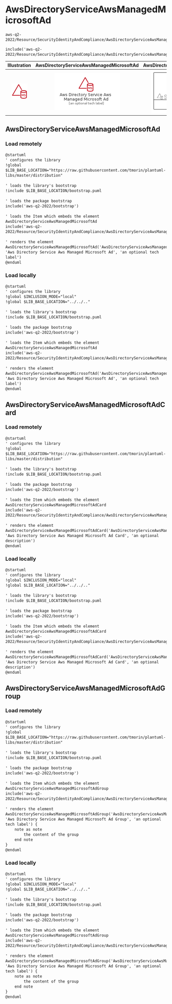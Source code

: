 # AwsDirectoryServiceAwsManagedMicrosoftAd


```text
aws-q2-2022/Resource/SecurityIdentityAndCompliance/AwsDirectoryServiceAwsManagedMicrosoftAd
```

```text
include('aws-q2-2022/Resource/SecurityIdentityAndCompliance/AwsDirectoryServiceAwsManagedMicrosoftAd')
```



| Illustration | AwsDirectoryServiceAwsManagedMicrosoftAd | AwsDirectoryServiceAwsManagedMicrosoftAdCard | AwsDirectoryServiceAwsManagedMicrosoftAdGroup |
| :---: | :---: | :---: | :---: |
| ![illustration for Illustration](../../../aws-q2-2022/Resource/SecurityIdentityAndCompliance/AwsDirectoryServiceAwsManagedMicrosoftAd.png) | ![illustration for AwsDirectoryServiceAwsManagedMicrosoftAd](../../../aws-q2-2022/Resource/SecurityIdentityAndCompliance/AwsDirectoryServiceAwsManagedMicrosoftAd.Local.png) | ![illustration for AwsDirectoryServiceAwsManagedMicrosoftAdCard](../../../aws-q2-2022/Resource/SecurityIdentityAndCompliance/AwsDirectoryServiceAwsManagedMicrosoftAdCard.Local.png) | ![illustration for AwsDirectoryServiceAwsManagedMicrosoftAdGroup](../../../aws-q2-2022/Resource/SecurityIdentityAndCompliance/AwsDirectoryServiceAwsManagedMicrosoftAdGroup.Local.png) |




## AwsDirectoryServiceAwsManagedMicrosoftAd

### Load remotely
```plantuml
@startuml
' configures the library
!global $LIB_BASE_LOCATION="https://raw.githubusercontent.com/tmorin/plantuml-libs/master/distribution"

' loads the library's bootstrap
!include $LIB_BASE_LOCATION/bootstrap.puml

' loads the package bootstrap
include('aws-q2-2022/bootstrap')

' loads the Item which embeds the element AwsDirectoryServiceAwsManagedMicrosoftAd
include('aws-q2-2022/Resource/SecurityIdentityAndCompliance/AwsDirectoryServiceAwsManagedMicrosoftAd')

' renders the element
AwsDirectoryServiceAwsManagedMicrosoftAd('AwsDirectoryServiceAwsManagedMicrosoftAd', 'Aws Directory Service Aws Managed Microsoft Ad', 'an optional tech label')
@enduml
```

### Load locally
```plantuml
@startuml
' configures the library
!global $INCLUSION_MODE="local"
!global $LIB_BASE_LOCATION="../../.."

' loads the library's bootstrap
!include $LIB_BASE_LOCATION/bootstrap.puml

' loads the package bootstrap
include('aws-q2-2022/bootstrap')

' loads the Item which embeds the element AwsDirectoryServiceAwsManagedMicrosoftAd
include('aws-q2-2022/Resource/SecurityIdentityAndCompliance/AwsDirectoryServiceAwsManagedMicrosoftAd')

' renders the element
AwsDirectoryServiceAwsManagedMicrosoftAd('AwsDirectoryServiceAwsManagedMicrosoftAd', 'Aws Directory Service Aws Managed Microsoft Ad', 'an optional tech label')
@enduml
```

## AwsDirectoryServiceAwsManagedMicrosoftAdCard

### Load remotely
```plantuml
@startuml
' configures the library
!global $LIB_BASE_LOCATION="https://raw.githubusercontent.com/tmorin/plantuml-libs/master/distribution"

' loads the library's bootstrap
!include $LIB_BASE_LOCATION/bootstrap.puml

' loads the package bootstrap
include('aws-q2-2022/bootstrap')

' loads the Item which embeds the element AwsDirectoryServiceAwsManagedMicrosoftAdCard
include('aws-q2-2022/Resource/SecurityIdentityAndCompliance/AwsDirectoryServiceAwsManagedMicrosoftAd')

' renders the element
AwsDirectoryServiceAwsManagedMicrosoftAdCard('AwsDirectoryServiceAwsManagedMicrosoftAdCard', 'Aws Directory Service Aws Managed Microsoft Ad Card', 'an optional description')
@enduml
```

### Load locally
```plantuml
@startuml
' configures the library
!global $INCLUSION_MODE="local"
!global $LIB_BASE_LOCATION="../../.."

' loads the library's bootstrap
!include $LIB_BASE_LOCATION/bootstrap.puml

' loads the package bootstrap
include('aws-q2-2022/bootstrap')

' loads the Item which embeds the element AwsDirectoryServiceAwsManagedMicrosoftAdCard
include('aws-q2-2022/Resource/SecurityIdentityAndCompliance/AwsDirectoryServiceAwsManagedMicrosoftAd')

' renders the element
AwsDirectoryServiceAwsManagedMicrosoftAdCard('AwsDirectoryServiceAwsManagedMicrosoftAdCard', 'Aws Directory Service Aws Managed Microsoft Ad Card', 'an optional description')
@enduml
```

## AwsDirectoryServiceAwsManagedMicrosoftAdGroup

### Load remotely
```plantuml
@startuml
' configures the library
!global $LIB_BASE_LOCATION="https://raw.githubusercontent.com/tmorin/plantuml-libs/master/distribution"

' loads the library's bootstrap
!include $LIB_BASE_LOCATION/bootstrap.puml

' loads the package bootstrap
include('aws-q2-2022/bootstrap')

' loads the Item which embeds the element AwsDirectoryServiceAwsManagedMicrosoftAdGroup
include('aws-q2-2022/Resource/SecurityIdentityAndCompliance/AwsDirectoryServiceAwsManagedMicrosoftAd')

' renders the element
AwsDirectoryServiceAwsManagedMicrosoftAdGroup('AwsDirectoryServiceAwsManagedMicrosoftAdGroup', 'Aws Directory Service Aws Managed Microsoft Ad Group', 'an optional tech label') {
    note as note
        the content of the group
    end note
}
@enduml
```

### Load locally
```plantuml
@startuml
' configures the library
!global $INCLUSION_MODE="local"
!global $LIB_BASE_LOCATION="../../.."

' loads the library's bootstrap
!include $LIB_BASE_LOCATION/bootstrap.puml

' loads the package bootstrap
include('aws-q2-2022/bootstrap')

' loads the Item which embeds the element AwsDirectoryServiceAwsManagedMicrosoftAdGroup
include('aws-q2-2022/Resource/SecurityIdentityAndCompliance/AwsDirectoryServiceAwsManagedMicrosoftAd')

' renders the element
AwsDirectoryServiceAwsManagedMicrosoftAdGroup('AwsDirectoryServiceAwsManagedMicrosoftAdGroup', 'Aws Directory Service Aws Managed Microsoft Ad Group', 'an optional tech label') {
    note as note
        the content of the group
    end note
}
@enduml
```

